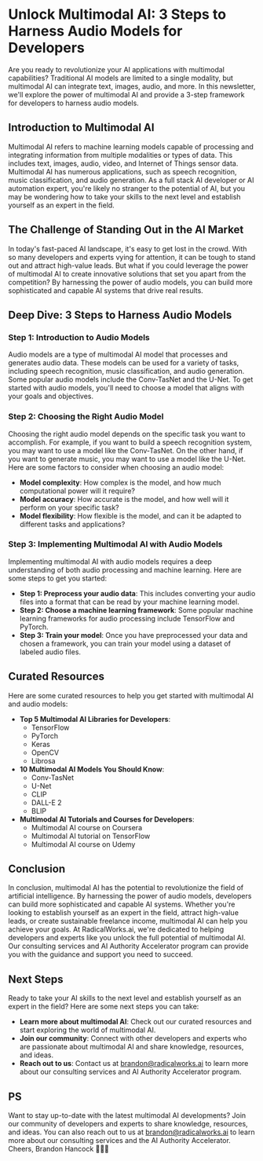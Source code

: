 # Unlock Multimodal AI: 3 Steps to Harness Audio Models for Developers
Are you ready to revolutionize your AI applications with multimodal capabilities? Traditional AI models are limited to a single modality, but multimodal AI can integrate text, images, audio, and more. In this newsletter, we'll explore the power of multimodal AI and provide a 3-step framework for developers to harness audio models.

## Introduction to Multimodal AI
Multimodal AI refers to machine learning models capable of processing and integrating information from multiple modalities or types of data. This includes text, images, audio, video, and Internet of Things sensor data. Multimodal AI has numerous applications, such as speech recognition, music classification, and audio generation. As a full stack AI developer or AI automation expert, you're likely no stranger to the potential of AI, but you may be wondering how to take your skills to the next level and establish yourself as an expert in the field.

## The Challenge of Standing Out in the AI Market
In today's fast-paced AI landscape, it's easy to get lost in the crowd. With so many developers and experts vying for attention, it can be tough to stand out and attract high-value leads. But what if you could leverage the power of multimodal AI to create innovative solutions that set you apart from the competition? By harnessing the power of audio models, you can build more sophisticated and capable AI systems that drive real results.

## Deep Dive: 3 Steps to Harness Audio Models
### Step 1: Introduction to Audio Models
Audio models are a type of multimodal AI model that processes and generates audio data. These models can be used for a variety of tasks, including speech recognition, music classification, and audio generation. Some popular audio models include the Conv-TasNet and the U-Net. To get started with audio models, you'll need to choose a model that aligns with your goals and objectives.

### Step 2: Choosing the Right Audio Model
Choosing the right audio model depends on the specific task you want to accomplish. For example, if you want to build a speech recognition system, you may want to use a model like the Conv-TasNet. On the other hand, if you want to generate music, you may want to use a model like the U-Net. Here are some factors to consider when choosing an audio model:
* **Model complexity**: How complex is the model, and how much computational power will it require?
* **Model accuracy**: How accurate is the model, and how well will it perform on your specific task?
* **Model flexibility**: How flexible is the model, and can it be adapted to different tasks and applications?

### Step 3: Implementing Multimodal AI with Audio Models
Implementing multimodal AI with audio models requires a deep understanding of both audio processing and machine learning. Here are some steps to get you started:
* **Step 1: Preprocess your audio data**: This includes converting your audio files into a format that can be read by your machine learning model.
* **Step 2: Choose a machine learning framework**: Some popular machine learning frameworks for audio processing include TensorFlow and PyTorch.
* **Step 3: Train your model**: Once you have preprocessed your data and chosen a framework, you can train your model using a dataset of labeled audio files.

## Curated Resources
Here are some curated resources to help you get started with multimodal AI and audio models:
* **Top 5 Multimodal AI Libraries for Developers**: 
  + TensorFlow
  + PyTorch
  + Keras
  + OpenCV
  + Librosa
* **10 Multimodal AI Models You Should Know**: 
  + Conv-TasNet
  + U-Net
  + CLIP
  + DALL-E 2
  + BLIP
* **Multimodal AI Tutorials and Courses for Developers**: 
  + Multimodal AI course on Coursera
  + Multimodal AI tutorial on TensorFlow
  + Multimodal AI course on Udemy

## Conclusion
In conclusion, multimodal AI has the potential to revolutionize the field of artificial intelligence. By harnessing the power of audio models, developers can build more sophisticated and capable AI systems. Whether you're looking to establish yourself as an expert in the field, attract high-value leads, or create sustainable freelance income, multimodal AI can help you achieve your goals. At RadicalWorks.ai, we're dedicated to helping developers and experts like you unlock the full potential of multimodal AI. Our consulting services and AI Authority Accelerator program can provide you with the guidance and support you need to succeed.

## Next Steps
Ready to take your AI skills to the next level and establish yourself as an expert in the field? Here are some next steps you can take:
* **Learn more about multimodal AI**: Check out our curated resources and start exploring the world of multimodal AI.
* **Join our community**: Connect with other developers and experts who are passionate about multimodal AI and share knowledge, resources, and ideas.
* **Reach out to us**: Contact us at brandon@radicalworks.ai to learn more about our consulting services and AI Authority Accelerator program.

## PS
Want to stay up-to-date with the latest multimodal AI developments? Join our community of developers and experts to share knowledge, resources, and ideas. You can also reach out to us at brandon@radicalworks.ai to learn more about our consulting services and the AI Authority Accelerator. Cheers, Brandon Hancock 👨‍💻🥂